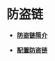 # 防盗链<a name="zh-cn_topic_0045829077"></a>

-   **[防盗链简介](防盗链简介.md)**  

-   **[配置防盗链](配置防盗链.md)**  


